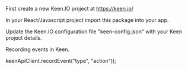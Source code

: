 
First create a new Keen.IO project at https://keen.io/

In your React/Javascript project import this package into your app.

Update the Keen.IO configuration file "keen-config.json" with your Keen project details.

Recording events in Keen.

keenApiClient.recordEvent("type", "action"));